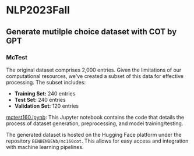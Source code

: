 # NLP2023Fall

## Generate mutilple choice dataset with COT by GPT
### McTest
The original dataset comprises 2,000 entries. Given the limitations of our computational resources, we've created a subset of this data for effective processing. The subset includes:

- **Training Set:** 240 entries
- **Test Set:** 240 entries
- **Validation Set:** 120 entries

[mctest160.ipynb](gpt-multiple-choice-cot-dataset-generator/mctest160/mctest160.ipynb): This Jupyter notebook contains the code that details the process of dataset generation, preprocessing, and model training/testing.

The generated dataset is hosted on the Hugging Face platform under the repository `BENBENBENb/mc160cot`. This allows for easy access and integration with machine learning pipelines.
